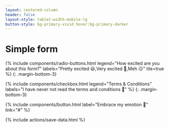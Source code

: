 ```yaml
---
layout: centered-column
header: false
layout-style: tablet:width-mobile-lg
button-style: bg-primary-vivid hover:bg-primary-darker
---
```


# Simple form

{% include components/radio-buttons.html legend="How excited are you about this form?" labels="Pretty excited 😃,Very excited 🤩,Meh 😐" tile=true %}
{: .margin-bottom-3}

{% include components/checkbox.html legend="Terms & Conditions" labels="I have never not read the terms and conditions 🤞" %}
{: .margin-bottom-3}

{% include components/button.html label="Embrace my emotion 🤗" link="#" %}

<!-- Include action to save data from all inputs as it's entered. -->
{% include actions/save-data.html %}